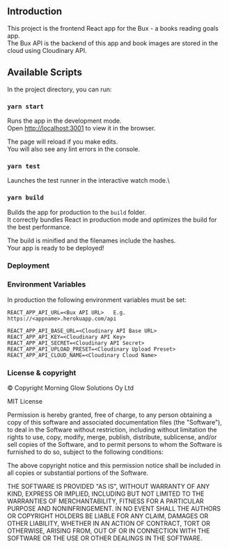 ## Introduction

This project is the frontend React app for the Bux - a books reading goals app.\
The Bux API is the backend of this app and book images are stored in the cloud using Cloudinary API.

## Available Scripts

In the project directory, you can run:

### `yarn start`

Runs the app in the development mode.\
Open [http://localhost:3001](http://localhost:3001) to view it in the browser.

The page will reload if you make edits.\
You will also see any lint errors in the console.

### `yarn test`

Launches the test runner in the interactive watch mode.\

### `yarn build`

Builds the app for production to the `build` folder.\
It correctly bundles React in production mode and optimizes the build for the best performance.

The build is minified and the filenames include the hashes.\
Your app is ready to be deployed!

### Deployment

### Environment Variables

In production the following environment variables must be set:

    REACT_APP_API_URL=<Bux API URL>   E.g. https://<appname>.herokuapp.com/api

    REACT_APP_API_BASE_URL=<Cloudinary API Base URL>
    REACT_APP_API_KEY=<Cloudinary API Key>
    REACT_APP_API_SECRET=<Cloudinary API Secret>
    REACT_APP_API_UPLOAD_PRESET=<Cloudinary Upload Preset>
    REACT_APP_API_CLOUD_NAME=<Cloudinary Cloud Name>

### License & copyright

© Copyright Morning Glow Solutions Oy Ltd

MIT License

Permission is hereby granted, free of charge, to any person obtaining a copy of this software and associated documentation files (the "Software"), to deal in the Software without restriction, including without limitation the rights to use, copy, modify, merge, publish, distribute, sublicense, and/or sell copies of the Software, and to permit persons to whom the Software is furnished to do so, subject to the following conditions:

The above copyright notice and this permission notice shall be included in all copies or substantial portions of the Software.

THE SOFTWARE IS PROVIDED "AS IS", WITHOUT WARRANTY OF ANY KIND, EXPRESS OR IMPLIED, INCLUDING BUT NOT LIMITED TO THE WARRANTIES OF MERCHANTABILITY, FITNESS FOR A PARTICULAR PURPOSE AND NONINFRINGEMENT. IN NO EVENT SHALL THE AUTHORS OR COPYRIGHT HOLDERS BE LIABLE FOR ANY CLAIM, DAMAGES OR OTHER LIABILITY, WHETHER IN AN ACTION OF CONTRACT, TORT OR OTHERWISE, ARISING FROM, OUT OF OR IN CONNECTION WITH THE SOFTWARE OR THE USE OR OTHER DEALINGS IN THE SOFTWARE.
